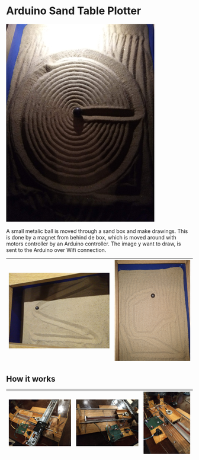 # Arduino Sand Table Plotter

<img src="https://raw.githubusercontent.com/hlavrencic/imageHost/master/arduinoSandPlotterTable/IMG_20200825_231622.jpg" width="400" >

A small metalic ball is moved through a sand box and make drawings. This is done by a magnet from behind de box, which is moved around with motors controller by an Arduino controller. The image y want to draw, is sent to the Arduino over Wifi  connection.

|[<img src="https://raw.githubusercontent.com/hlavrencic/imageHost/master/arduinoSandPlotterTable/IMG_20200807_000247437.jpg" >](https://raw.githubusercontent.com/hlavrencic/imageHost/master/arduinoSandPlotterTable/IMG_20200807_000247437.jpg) | [<img src="https://raw.githubusercontent.com/hlavrencic/imageHost/master/arduinoSandPlotterTable/IMG_20200825_003217169.jpg" >](https://raw.githubusercontent.com/hlavrencic/imageHost/master/arduinoSandPlotterTable/IMG_20200825_003217169.jpg)|
|--|--|

## How it works

|[<img src="https://raw.githubusercontent.com/hlavrencic/imageHost/master/arduinoSandPlotterTable/IMG_20200719_012549562.jpg" >](https://raw.githubusercontent.com/hlavrencic/imageHost/master/arduinoSandPlotterTable/IMG_20200719_012549562.jpg)|[<img src="https://raw.githubusercontent.com/hlavrencic/imageHost/master/arduinoSandPlotterTable/IMG_20200719_012530547.jpg" >](https://raw.githubusercontent.com/hlavrencic/imageHost/master/arduinoSandPlotterTable/IMG_20200719_012530547.jpg)|[<img src="https://raw.githubusercontent.com/hlavrencic/imageHost/master/arduinoSandPlotterTable/IMG_20200719_001501012.jpg" >](https://raw.githubusercontent.com/hlavrencic/imageHost/master/arduinoSandPlotterTable/IMG_20200719_001501012.jpg)|
|--|--|--|
